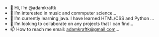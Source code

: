 - 👋 Hi, I’m @adamkraftk
- 👀 I’m interested in music and commputer science...
- 🌱 I’m currently learning java. I have learned HTML/CSS and Python ...
- 💞️ I’m looking to collaborate on any projects that I can find...
- 📫 How to reach me email: adamkraftk@gmail.com...

<!---
adamkraftk/adamkraftk is a ✨ special ✨ repository because its `README.md` (this file) appears on your GitHub profile.
You can click the Preview link to take a look at your changes.
--->
